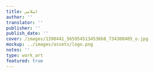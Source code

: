 ```yaml
---
title: اسلامى
author: ''
translator: ''
publisher: ''
publish_date: ''
cover: /images/1398441_565954513453668_734308405_o.jpg
mockup: ../images/assets/logo.png
notes: ''
type: work_art
featured: true
---
```


